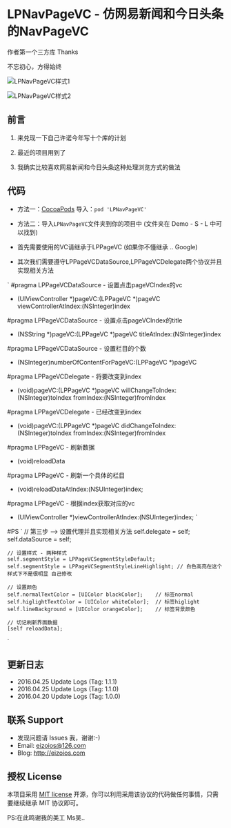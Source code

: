 # LPNavPageVC - 仿网易新闻和今日头条的NavPageVC

作者第一个三方库 Thanks 

不忘初心，方得始终

![LPNavPageVC样式1](https://github.com/EizoiOS/LPNavPageVCTest/blob/master/LPNavPageVCStyleDefault.gif)

![LPNavPageVC样式2](https://github.com/EizoiOS/LPNavPageVCTest/blob/master/LPNavPageVCStyleLineHighlight.gif)

## 前言 

1. 来兑现一下自己许诺今年写十个库的计划 

2. 最近的项目用到了 

3. 我确实比较喜欢网易新闻和今日头条这种处理浏览方式的做法 

## 代码 

- 方法一：[CocoaPods](https://cocoapods.org/) 导入：`pod 'LPNavPageVC'`

- 方法二：导入`LPNavPageVC`文件夹到你的项目中 (文件夹在 Demo - S - L 中可以找到)

* 首先需要使用的VC请继承于LPPageVC (如果你不懂继承 .. Google)

* 其次我们需要遵守LPPageVCDataSource,LPPageVCDelegate两个协议并且实现相关方法

`
#pragma LPPageVCDataSource - 设置点击pageVCIndex的vc
- (UIViewController *)pageVC:(LPPageVC *)pageVC viewControllerAtIndex:(NSInteger)index

#pragma LPPageVCDataSource - 设置点击pageVCIndex的title
- (NSString *)pageVC:(LPPageVC *)pageVC titleAtIndex:(NSInteger)index

#pragma LPPageVCDataSource - 设置栏目的个数
- (NSInteger)numberOfContentForPageVC:(LPPageVC *)pageVC

#pragma LPPageVCDelegate - 将要改变到index
- (void)pageVC:(LPPageVC *)pageVC willChangeToIndex:(NSInteger)toIndex fromIndex:(NSInteger)fromIndex

#pragma LPPageVCDelegate - 已经改变到index
- (void)pageVC:(LPPageVC *)pageVC didChangeToIndex:(NSInteger)toIndex fromIndex:(NSInteger)fromIndex

#pragma LPPageVC - 刷新数据
- (void)reloadData

#pragma LPPageVC - 刷新一个具体的栏目
- (void)reloadDataAtIndex:(NSUInteger)index;

#pragma LPPageVC - 根据index获取对应的vc
- (UIViewController *)viewControllerAtIndex:(NSUInteger)index;
`

#PS 
`
// 第三步 --> 设置代理并且实现相关方法
    self.delegate = self;
    self.dataSource = self;
    
    // 设置样式 - 两种样式
    self.segmentStyle = LPPageVCSegmentStyleDefault;
    self.segmentStyle = LPPageVCSegmentStyleLineHighlight; // 白色高亮在这个样式下不是很明显 自己修改

    // 设置颜色
    self.normalTextColor = [UIColor blackColor];    // 标签normal
    self.higlightTextColor = [UIColor whiteColor];  // 标签higlight
    self.lineBackground = [UIColor orangeColor];    // 标签背景颜色
    
    // 切记刷新界面数据
    [self reloadData];
`

## 更新日志
* 2016.04.25 Update Logs (Tag: 1.1.1) 
* 2016.04.25 Update Logs (Tag: 1.1.0)
* 2016.04.20 Update Logs (Tag: 1.0.0)

## 联系 Support

* 发现问题请 Issues 我，谢谢:-)
* Email: eizoios@126.com
* Blog: http://eizoios.com

## 授权 License

本项目采用 [MIT license](http://opensource.org/licenses/MIT) 开源，你可以利用采用该协议的代码做任何事情，只需要继续继承 MIT 协议即可。

PS:在此鸣谢我的美工 Ms吴..